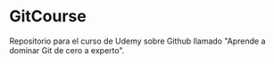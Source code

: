 # GitCourse
Repositorio para el curso de Udemy sobre Github llamado "Aprende a dominar Git de cero a experto".
